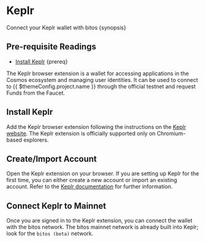 <!--
order: 4
-->

# Keplr

Connect your Keplr wallet with bitos {synopsis}

## Pre-requisite Readings

- [Install Keplr](https://www.keplr.app/) {prereq}

The Keplr browser extension is a wallet for accessing applications in the Cosmos ecosystem and managing user identities. It can be used to connect to {{ $themeConfig.project.name }} through the official testnet and request Funds from the Faucet.

## Install Keplr

Add the Keplr browser extension following the instructions on the [Keplr website](https://www.keplr.app/). The Keplr extension is officially supported only on Chromium-based explorers.

## Create/Import Account

Open the Keplr extension on your browser. If you are setting up Keplr for the first time, you can either create a new account or import an existing account. Refer to the [Keplr documentation](https://keplr.crunch.help/getting-started) for further information.

## Connect Keplr to Mainnet

Once you are signed in to the Keplr extension, you can connect the wallet with the bitos network. The bitos mainnet network is already built into Keplr; look for the `bitos (beta)` network.
